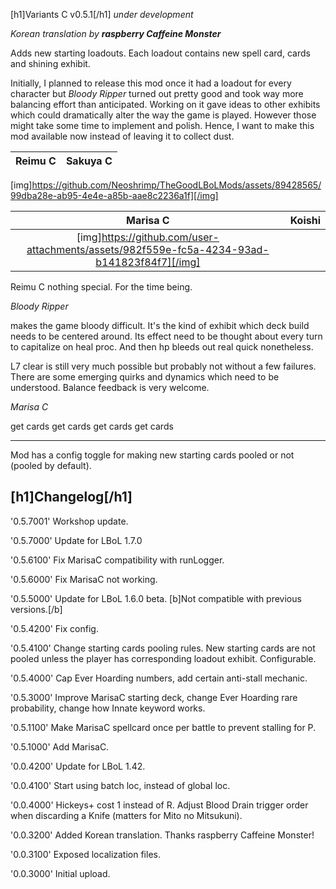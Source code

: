 [h1]Variants C v0.5.1[/h1]
*under development*

*Korean translation by **raspberry Caffeine Monster***


Adds new starting loadouts. Each loadout contains new spell card, cards and shining exhibit. 

Initially, I planned to release this mod once it had a loadout for every character but *Bloody Ripper* turned out pretty good and took way more balancing effort than anticipated. Working on it gave ideas to other exhibits which could dramatically alter the way the game is played. However those might take some time to implement and polish. Hence, I want to make this mod available now instead of leaving it to collect dust.

Reimu C             |  Sakuya C             
:-------------------------:|:-------------------------:|
[img]https://github.com/Neoshrimp/TheGoodLBoLMods/assets/89428565/99dba28e-ab95-4e4e-a85b-aae8c2236a1f][/img]

Marisa C             |  Koishi
:-------------------------:|:-------------------------:|
[img]https://github.com/user-attachments/assets/982f559e-fc5a-4234-93ad-b141823f84f7][/img]|

Reimu C nothing special. For the time being.

*Bloody Ripper*

makes the game bloody difficult. It's the kind of exhibit which deck build needs to be centered around. Its effect need to be thought about every turn to capitalize on heal proc. And then hp bleeds out real quick nonetheless.

L7 clear is still very much possible but probably not without a few failures. There are some emerging quirks and dynamics which need to be understood. Balance feedback is very welcome.

*Marisa C*

get cards get cards get cards get cards


---
Mod has a config toggle for making new starting cards pooled or not (pooled by default).

[h1]Changelog[/h1]
---
'0.5.7001' Workshop update.

'0.5.7000' Update for LBoL 1.7.0

'0.5.6100' Fix MarisaC compatibility with runLogger.

'0.5.6000' Fix MarisaC not working.

'0.5.5000' Update for LBoL 1.6.0 beta. [b]Not compatible with previous versions.[/b]

'0.5.4200' Fix config.

'0.5.4100' Change starting cards pooling rules. New starting cards are not pooled unless the player has corresponding loadout exhibit. Configurable.

'0.5.4000' Cap Ever Hoarding numbers, add certain anti-stall mechanic.

'0.5.3000' Improve MarisaC starting deck, change Ever Hoarding rare probability, change how Innate keyword works.

'0.5.1100' Make MarisaC spellcard once per battle to prevent stalling for P.

'0.5.1000' Add MarisaC.

'0.0.4200' Update for LBoL 1.42.

'0.0.4100' Start using batch loc, instead of global loc.

'0.0.4000' Hickeys+ cost 1 instead of R. Adjust Blood Drain trigger order when discarding a Knife (matters for Mito no Mitsukuni).

'0.0.3200' Added Korean translation. Thanks raspberry Caffeine Monster!

'0.0.3100' Exposed localization files.

'0.0.3000' Initial upload.

 